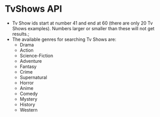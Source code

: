 # TvShows API


-   Tv Show ids start at number 41 and end at 60 (there are only 20 Tv Shows examples). Numbers larger or smaller than these will not get results.;
-   The available genres for searching Tv Shows are:
    -   Drama
    -   Action
    -   Science-Fiction
    -   Adventure
    -   Fantasy
    -   Crime
    -   Supernatural   
    -   Horror
    -   Anime
    -   Comedy
    -   Mystery
    -   History
    -   Western
